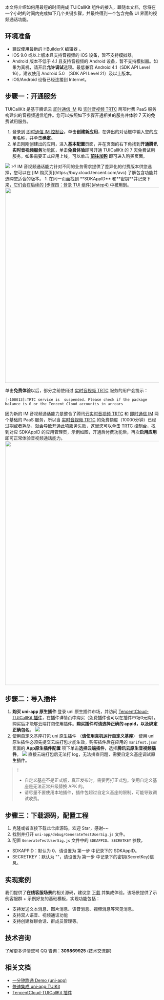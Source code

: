 本文将介绍如何用最短的时间完成 TUICallKit 组件的接入，跟随本文档，您将在一个小时的时间内完成如下几个关键步骤，并最终得到一个包含完备 UI 界面的视频通话功能。

## 环境准备
- 建议使用最新的 HBuilderX 编辑器 。
- iOS 9.0 或以上版本且支持音视频的 iOS 设备，暂不支持模拟器。
- Android 版本不低于 4.1 且支持音视频的 Android 设备，暂不支持模拟器。如果为真机，请开启**允许调试**选项。最低兼容 Android 4.1（SDK API Level 16），建议使用 Android 5.0 （SDK API Level 21）及以上版本。
- iOS/Android 设备已经连接到 Internet。

[](id:step1)
## 步骤一：开通服务
TUICallKit 是基于腾讯云 [即时通信 IM](https://cloud.tencent.com/document/product/269/42440) 和 [实时音视频 TRTC](https://cloud.tencent.com/document/product/647/16788) 两项付费 PaaS 服务构建出的音视频通信组件。您可以按照如下步骤开通相关的服务并体验 7 天的免费试用服务。

1. 登录到 [即时通信 IM 控制台](https://console.cloud.tencent.com/im)，单击**创建新应用**，在弹出的对话框中输入您的应用名称，并单击**确定**。
2. 单击刚刚创建出的应用，进入**基本配置**页面，并在页面的右下角找到**开通腾讯实时音视频服务**功能区，单击**免费体验**即可开通 TUICallKit 的 7 天免费试用服务。如果需要正式应用上线，可以单击 [**前往加购**](https://buy.cloud.tencent.com/avc) 即可进入购买页面。
<img src="https://camo.githubusercontent.com/d9c1b3bb55ac1d7510e4e66126df0163d14dfddf653cbd5dbebef249de85fb57/68747470733a2f2f71636c6f7564696d672e74656e63656e742d636c6f75642e636e2f7261772f36363736333366376164646664306335383962623038366231666331376433302e706e67">
>? IM 音视频通话能力针对不同的业务需求提供了差异化的付费版本供您选择，您可以在 [IM 购买页](https://buy.cloud.tencent.com/avc) 了解包含功能并选购您适合的版本。
1. 在同一页面找到 **SDKAppID** 和**密钥**并记录下来，它们会在后续的 [步骤四：登录 TUI 组件](#step4) 中被用到。
<img width="640" src="https://qcloudimg.tencent-cloud.cn/raw/e435332cda8d9ec7fea21bd95f7a0cba.png">

<dx-alert infotype="alarm" title="<b>友情提示：</b>">

单击**免费体验**以后，部分之前使用过 [实时音视频 TRTC](https://cloud.tencent.com/document/product/647/16788) 服务的用户会提示：
```
[-100013]:TRTC service is  suspended. Please check if the package balance is 0 or the Tencent Cloud accountis in arrears
```
因为新的 IM 音视频通话能力是整合了腾讯云[实时音视频 TRTC](https://cloud.tencent.com/document/product/647/16788) 和 [即时通信 IM](https://cloud.tencent.com/document/product/269/42440) 两个基础的 PaaS 服务，所以当 [实时音视频 TRTC](https://cloud.tencent.com/document/product/647/16788) 的免费额度（10000分钟）已经过期或者耗尽，就会导致开通此项服务失败，这里您可以单击 [TRTC 控制台](https://console.cloud.tencent.com/trtc/app)，找到对应 SDKAppID 的应用管理页，示例如图，开通后付费功能后，再次**启用应用**即可正常体验音视频通话能力。
<img width=800px src="https://qcloudimg.tencent-cloud.cn/raw/f74a13a7170cf8894195a1cae6c2f153.png" />
</dx-alert>

[](id:step2)
## 步骤二：导入插件 
1. **购买 uni-app 原生插件**
登录 uni 原生插件市场，并访问 [TencentCloud-TUICallKit 插件](https://ext.dcloud.net.cn/plugin?id=9035)，在插件详情页中购买（免费插件也可以在插件市场0元购）。购买后才能够云端打包使用插件。**购买插件时请选择正确的 appid，以及绑定正确包名**。
![](https://qcloudimg.tencent-cloud.cn/raw/d270d9298975ee829ae9c8c405530765.png)
1. 使用自定义基座打包 uni 原生插件 （**请使用真机运行自定义基座**）
使用 uni 原生插件必须先提交云端打包才能生效，购买插件后在应用的 `manifest.json` 页面的 **App原生插件配置** 项下单击**选择云端插件**，选择**腾讯云原生音视频插件**。
![](https://web.sdk.qcloud.com/component/TUIKit/assets/uni-app/TencentCloud-TUICallKit.png)
直接云端打包后无法打 log，无法排查问题，需要自定义基座调试原生插件。
>! 
>- 自定义基座不是正式版，真正发布时，需要再打正式包。使用自定义基座是无法正常升级替换 APK 的。
>- 请尽量不要使用本地插件，插件包超过自定义基座的限制，可能导致调试收费。

[](id:step3)
## 步骤三：下载源码，配置工程
1. 克隆或者直接下载此仓库源码，欢迎 Star，感谢~~
2. 找到并打开 `uni-app/debug/GenerateTestUserSig.js` 文件。
3. 配置 `GenerateTestUserSig.js` 文件中的 `SDKAPPID`、`SECRETKEY` 参数。
  - SDKAPPID：默认为 0，请设置为 第一步 中记录下的 SDKAppID。
  - SECRETKEY：默认为 ""，请设置为 第一步 中记录下的密钥(SecretKey)信息。

## 实现案例
我们提供了**在线客服场景**的相关源码，建议您 [下载](https://github.com/TencentCloud/chat-uikit-uniapp) 并集成体验。该场景提供了示例客服群 + 示例好友的基础模板，实现功能包括：
- 支持发送文本消息、图片消息、语音消息、视频消息等常见消息。
- 支持双人语音、视频通话功能
- 支持创建群聊会话、群成员管理等。

## 技术咨询
了解更多详情您可 QQ 咨询：**309869925** (技术交流群)

## 相关文档
- [一分钟跑通 Demo (uni-app)](https://cloud.tencent.com/document/product/269/64506)
- [快速集成 uni-app TUIKit](https://cloud.tencent.com/document/product/269/64507)
- [TencentCloud-TUICallKit 插件](https://ext.dcloud.net.cn/plugin?id=9035)
